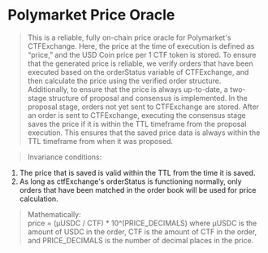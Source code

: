 # Polymarket Price Oracle


> This is a reliable, fully on-chain price oracle for Polymarket's CTFExchange. Here, the price at the time of execution is defined as “price,” and the USD Coin price per 1 CTF token is stored. To ensure that the generated price is reliable, we verify orders that have been executed based on the orderStatus variable of CTFExchange, and then calculate the price using the verified order structure.
Additionally, to ensure that the price is always up-to-date, a two-stage structure of proposal and consensus is implemented. In the proposal stage, orders not yet sent to CTFExchange are stored. After an order is sent to CTFExchange, executing the consensus stage saves the price if it is within the TTL timeframe from the proposal execution. This ensures that the saved price data is always within the TTL timeframe from when it was proposed.

> Invariance conditions:
1. The price that is saved is valid within the TTL from the time it is saved.
2. As long as ctfExchange's orderStatus is functioning normally, only orders that have been matched in the order book will be used for price calculation.

> Mathematically:  
price = (μUSDC / CTF) * 10^(PRICE_DECIMALS)
where μUSDC is the amount of USDC in the order, CTF is the amount of CTF in the order, and PRICE_DECIMALS is the number of decimal places in the price.
